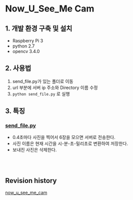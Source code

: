 # Now_U_See_Me Cam

## 1. 개발 환경 구축 및 설치
 - Raspberry Pi 3
 - python 2.7
 - opencv 3.4.0


## 2. 사용법  
1. send_file.py가 있는 폴더로 이동
2. url 부분에 서버 ip 주소와 Directory 이름 수정
3. `python send_file.py` 로 실행

## 3. 특징  

### [send_file.py](https://github.com/gyeomo/Now_U_See_Me/blob/master/cam/send_file.py)  

- 0.4초마다 사진을 찍어서 6장을 모으면 서버로 전송한다.  
- 사진 이름은 현재 시간을 시-분-초-밀리초로 변환하여 저장한다.
- 보내진 사진은 삭제한다.

<br>  
<br>   

## Revision history  

[now_u_see_me_cam](https://github.com/kiryun/now_u_see_me_cam)
